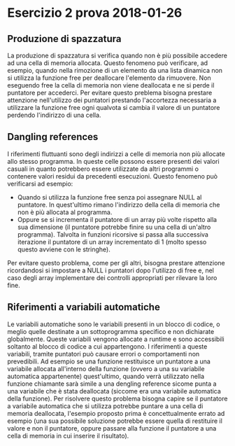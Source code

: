 # Esercizio 2 prova 2018-01-26

## Produzione di spazzatura

La produzione di spazzatura si verifica quando non è più possibile accedere ad una cella di memoria allocata.
Questo fenomeno può verificare, ad esempio, quando nella rimozione di un elemento da una lista dinamica non si
utilizza la funzione free per deallocare l'elemento da rimuovere. Non eseguendo free la cella di memoria non viene
deallocata e ne si perde il puntatore per accederci.
Per evitare questo preblema bisogna prestare attenzione nell'utilizzo dei puntatori prestando l'accortezza necessaria
a utilizzare la funzione free ogni qualvota si cambia il valore di un puntatore perdendo l'indirizzo di una cella.

## Dangling references

I riferimenti fluttuanti sono degli indirizzi a celle di memoria non più allocate allo stesso programma. In queste
celle possono essere presenti dei valori casuali in quanto potrebbero essere utilizzate da altri programmi o contenere
valori residui da precedenti esecuzioni.
Questo fenomeno può verificarsi ad esempio:

- Quando si utilizza la funzione free senza poi assegnare NULL al puntatore. In quest'ultimo rimano l'indirizzo della cella
  di memoria che non è più allocata al programma.
- Oppure se si incrementa il puntatore di un array più volte rispetto alla sua dimensione (il puntatore potrebbe finire su una cella di
  un'altro programma). Talvolta in funzioni ricorsive si passa alla successiva iterazione il puntatore di un array incrementato di 1 (molto
  spesso questo avviene con le stringhe).

Per evitare questo problema, come per gli altri, bisogna prestare attenzione ricordandosi si impostare a NULL i puntatori dopo
l'utilizzo di free e, nel caso degli array implementare dei controlli appropriati per rilevare la loro fine.

## Riferimenti a variabili automatiche

Le variabili automatiche sono le variabili presenti in un blocco di codice, o meglio quelle destinate a un sottoprogramma specifico e non
dichiarate globalmente. Queste variabili vengono allocate a runtime e sono accessibili soltanto al blocco di codice a cui appartengono.
I riferimenti a queste variabili, tramite puntatori può causare errori o comportamenti non prevedibili. Ad esempio se una funzione
restituisce un puntatore a una variabile allocata all'interno della funzione (ovvero a una su variabile automatica appartenente) quest'ultimo,
quando verrà utilizzato nella funzione chiamante sarà simile a una dengling reference sicome punta a una variabile che è stata deallocata (siccome era una variabile automatica della funzione).
Per risolvere questo problema bisogna capire se il puntatore a variabile automatica che si utilizza potrebbe puntare a una cella di memoria
deallocata, l'esempio proposto prima è concettualmente errato ad esempio (una sua possibile soluzione potrebbe essere quella di restituire
il valore e non il puntatore, oppure passare alla funzione il puntatore a una cella di memoria in cui inserire il risultato).
